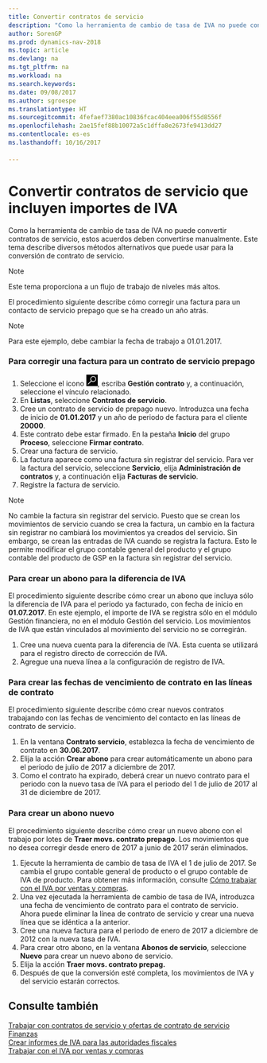```yaml
---
title: Convertir contratos de servicio
description: "Como la herramienta de cambio de tasa de IVA no puede convertir contratos de servicio, estos acuerdos deben convertirse manualmente. Este tema describe diversos métodos alternativos que puede usar para la conversión de contrato de servicio."
author: SorenGP
ms.prod: dynamics-nav-2018
ms.topic: article
ms.devlang: na
ms.tgt_pltfrm: na
ms.workload: na
ms.search.keywords: 
ms.date: 09/08/2017
ms.author: sgroespe
ms.translationtype: HT
ms.sourcegitcommit: 4fefaef7380ac10836fcac404eea006f55d8556f
ms.openlocfilehash: 2ae15fef88b10072a5c1dffa8e2673fe9413dd27
ms.contentlocale: es-es
ms.lasthandoff: 10/16/2017

---
```

# <a name="how-to-convert-service-contracts-that-include-vat-amounts"></a>Convertir contratos de servicio que incluyen importes de IVA
Como la herramienta de cambio de tasa de IVA no puede convertir contratos de servicio, estos acuerdos deben convertirse manualmente. Este tema describe diversos métodos alternativos que puede usar para la conversión de contrato de servicio.  

> [!NOTE]  
>  Este tema proporciona a un flujo de trabajo de niveles más altos.  

 El procedimiento siguiente describe cómo corregir una factura para un contacto de servicio prepago que se ha creado un año atrás.  

> [!NOTE]  
>  Para este ejemplo, debe cambiar la fecha de trabajo a 01.01.2017.  

### <a name="to-correct-an-invoice-for-a-prepaid-service-contract"></a>Para corregir una factura para un contrato de servicio prepago  
1. Seleccione el icono ![Buscar página o informe](media/ui-search/search_small.png "icono Buscar página o informe"), escriba **Gestión contrato** y, a continuación, seleccione el vínculo relacionado.  
2. En **Listas**, seleccione **Contratos de servicio**.  
3. Cree un contrato de servicio de prepago nuevo. Introduzca una fecha de inicio de **01.01.2017** y un año de periodo de factura para el cliente **20000**.  
4. Este contrato debe estar firmado. En la pestaña **Inicio** del grupo **Proceso**, seleccione **Firmar contrato**.  
5. Crear una factura de servicio.
6. La factura aparece como una factura sin registrar del servicio. Para ver la factura del servicio, seleccione **Servicio**, elija **Administración de contratos** y, a continuación elija **Facturas de servicio**.  
7. Registre la factura de servicio.  

> [!NOTE]  
>  No cambie la factura sin registrar del servicio. Puesto que se crean los movimientos de servicio cuando se crea la factura, un cambio en la factura sin registrar no cambiará los movimientos ya creados del servicio. Sin embargo, se crean las entradas de IVA cuando se registra la factura. Esto le permite modificar el grupo contable general del producto y el grupo contable del producto de GSP en la factura sin registrar del servicio.  

### <a name="to-create-a-credit-memo-for-vat-difference"></a>Para crear un abono para la diferencia de IVA  
El procedimiento siguiente describe cómo crear un abono que incluya sólo la diferencia de IVA para el periodo ya facturado, con fecha de inicio en **01.07.2017**. En este ejemplo, el importe de IVA se registra sólo en el módulo Gestión financiera, no en el módulo Gestión del servicio. Los movimientos de IVA que están vinculados al movimiento del servicio no se corregirán.  

1. Cree una nueva cuenta para la diferencia de IVA. Esta cuenta se utilizará para el registro directo de corrección de IVA.  
2. Agregue una nueva línea a la configuración de registro de IVA.  

### <a name="to-create-contract-expiration-dates-in-contract-lines"></a>Para crear las fechas de vencimiento de contrato en las líneas de contrato  
El procedimiento siguiente describe cómo crear nuevos contratos trabajando con las fechas de vencimiento del contacto en las líneas de contrato de servicio.  

1. En la ventana **Contrato servicio**, establezca la fecha de vencimiento de contrato en **30.06.2017**.  
2. Elija la acción **Crear abono** para crear automáticamente un abono para el periodo de julio de 2017 a diciembre de 2017.  
3. Como el contrato ha expirado, deberá crear un nuevo contrato para el periodo con la nuevo tasa de IVA para el periodo del 1 de julio de 2017 al 31 de diciembre de 2017.  

### <a name="to-create-a-new-credit-memo"></a>Para crear un abono nuevo  
El procedimiento siguiente describe cómo crear un nuevo abono con el trabajo por lotes de **Traer movs. contrato prepago**. Los movimientos que no desea corregir desde enero de 2017 a junio de 2017 serán eliminados.  

1. Ejecute la herramienta de cambio de tasa de IVA el 1 de julio de 2017. Se cambia el grupo contable general de producto o el grupo contable de IVA de producto. Para obtener más información, consulte [Cómo trabajar con el IVA por ventas y compras](finance-work-with-vat.md).  
2. Una vez ejecutada la herramienta de cambio de tasa de IVA, introduzca una fecha de vencimiento de contrato para el contrato de servicio. Ahora puede eliminar la línea de contrato de servicio y crear una nueva línea que se idéntica a la anterior.  
3. Cree una nueva factura para el periodo de enero de 2017 a diciembre de 2012 con la nueva tasa de IVA.  
4. Para crear otro abono, en la ventana **Abonos de servicio**, seleccione **Nuevo** para crear un nuevo abono de servicio.  
5. Elija la acción **Traer movs. contrato prepag.**  
6. Después de que la conversión esté completa, los movimientos de IVA y del servicio estarán correctos.  

## <a name="see-also"></a>Consulte también  
[Trabajar con contratos de servicio y ofertas de contrato de servicio](service-how-to-create-service-contracts-and-service-contract-quotes.md)  
[Finanzas](finance.md)  
[Crear informes de IVA para las autoridades fiscales](finance-how-report-vat.md)  
[Trabajar con el IVA por ventas y compras](finance-work-with-vat.md)  

